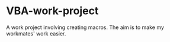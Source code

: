 # VBA-work-project

A work project involving creating macros. The aim is to make my workmates' work easier. 
